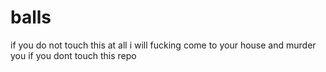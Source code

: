 # balls
if you do not touch this at all i will fucking come to your house and murder you if you dont touch this repo
